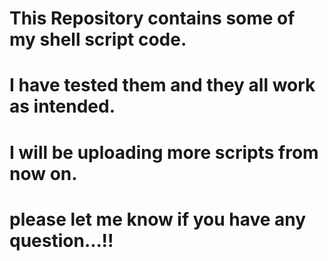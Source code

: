 # This Repository contains some of my shell script code.
# I have tested them and they all work as intended.
# I will be uploading more scripts from now on.
# please let me know if you have any question...!!

